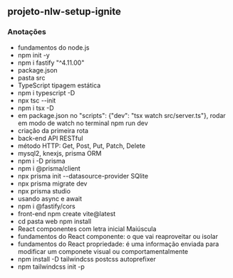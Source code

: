 ## projeto-nlw-setup-ignite

### Anotações

- fundamentos do node.js
- npm init -y
- npm i fastify "^4.11.00"
- package.json
- pasta src
- TypeScript tipagem estática
- npm i typescript -D
- npx tsc --init
- npm i tsx -D
- em package.json no "scripts": {"dev": "tsx watch src/server.ts"}, rodar em modo de watch no terminal npm run dev
- criação da primeira rota
- back-end API RESTful
- método HTTP: Get, Post, Put, Patch, Delete
- mysql2, knexjs, prisma ORM
- npm i -D prisma
- npm i @prisma/client
- npx prisma init --datasource-provider SQlite
- npx prisma migrate dev
- npx prisma studio
- usando async e await
- npm i @fastify/cors
- front-end npm create vite@latest
- cd pasta web npm install
- React componentes com letra inicial Maiúscula
- fundamentos do React componente: o que vai reaproveitar ou isolar
- fundamentos do React propriedade: é uma informação enviada para modificar um componete visual ou comportamentalmente 
- npm install -D tailwindcss postcss autoprefixer 
- npm tailwindcss init -p
